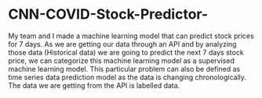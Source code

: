 # CNN-COVID-Stock-Predictor-
My team and I made a machine learning model that can predict stock prices for 7 days. As we are getting our data through an API and by analyzing those data (Historical data) we are going to predict the next 7 days stock price, we can categorize this machine learning model as a supervised machine learning model. This particular problem can also be defined as time series data prediction model as the data is changing chronologically. The data we are getting from the API is labelled data. 

